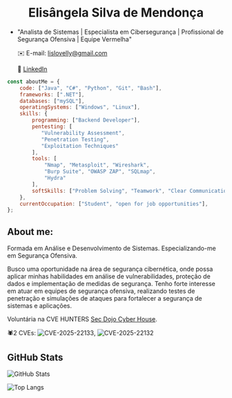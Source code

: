 <h1 align="center">Elisângela Silva de Mendonça</h1>

- "Analista de Sistemas | Especialista em Cibersegurança | Profissional de Segurança Ofensiva | Equipe Vermelha"
  
  ✉️ E-mail: lislovelly@gmail.com
  
  🔗 [LinkedIn](https://www.linkedin.com/in/elisangelasilvademendonca)


```javascript
const aboutMe = {
    code: ["Java", "C#", "Python", "Git", "Bash"],
    frameworks: [".NET"],
    databases: ["mySQL"],
    operatingSystems: ["Windows", "Linux"],
    skills: {
        programming: ["Backend Developer"],
        pentesting: [
           "Vulnerability Assessment", 
           "Penetration Testing", 
           "Exploitation Techniques"
        ],
        tools: [
            "Nmap", "Metasploit", "Wireshark", 
            "Burp Suite", "OWASP ZAP", "SQLmap", 
            "Hydra"
        ],
        softSkills: ["Problem Solving", "Teamwork", "Clear Communication", "Time Management"]
    },
    currentOccupation: ["Student", "open for job opportunities"],
};
```

 
## About me:

Formada em Análise e Desenvolvimento de Sistemas. Especializando-me em Segurança Ofensiva.

Busco uma oportunidade na área de segurança cibernética, onde possa aplicar minhas habilidades em análise de vulnerabilidades, proteção de dados e implementação de medidas de segurança. Tenho forte interesse em atuar em equipes de segurança ofensiva, realizando testes de penetração e simulações de ataques para fortalecer a segurança de sistemas e aplicações.

Voluntária na CVE HUNTERS [Sec Dojo Cyber House](https://github.com/Sec-Dojo-Cyber-House).

🕷️2 CVEs: ![CVE-2025-22133](https://www.cve.org/CVERecord?id=CVE-2025-22132), ![CVE-2025-22132 ](https://www.cve.org/CVERecord?id=CVE-2025-22133)

## GitHub Stats

![GitHub Stats](https://github-readme-stats.vercel.app/api?username=lislovelly&theme=transparent&bg_color=000&border_color=30A3DC&show_icons=true&icon_color=30A3DC&title_color=E94D5F&text_color=FFF)

![Top Langs](https://github-readme-stats-git-masterrstaa-rickstaa.vercel.app/api/top-langs/?username=lislovelly&layout=compact&bg_color=000&border_color=30A3DC&title_color=E94D5F&text_color=FFF)









<!---
lislovelly/lislovelly is a ✨ special ✨ repository because its `README.md` (this file) appears on your GitHub profile.
You can click the Preview link to take a look at your changes.
--->
